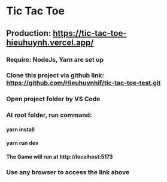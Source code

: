 # Tic Tac Toe

## Production: https://tic-tac-toe-hieuhuynh.vercel.app/

### Require: NodeJs, Yarn are set up

### Clone this project via github link: https://github.com/Hieuhuynhif/tic-tac-toe-test.git

### Open project folder by VS Code

### At root folder, run command:

#### yarn install

#### yarn run dev

#### The Game will run at http://localhost:5173

### Use any browser to access the link above
